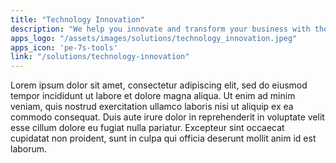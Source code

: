 ```yaml
---
title: "Technology Innovation"
description: "We help you innovate and transform your business with the latest technologies that solve your needs."
apps_logo: "/assets/images/solutions/technology_innovation.jpeg"
apps_icon: 'pe-7s-tools'
link: "/solutions/technology-innovation"
---
```

Lorem ipsum dolor sit amet, consectetur adipiscing elit, sed do eiusmod tempor incididunt ut labore et dolore magna aliqua. Ut enim ad minim veniam, quis nostrud exercitation ullamco laboris nisi ut aliquip ex ea commodo consequat. Duis aute irure dolor in reprehenderit in voluptate velit esse cillum dolore eu fugiat nulla pariatur. Excepteur sint occaecat cupidatat non proident, sunt in culpa qui officia deserunt mollit anim id est laborum.
